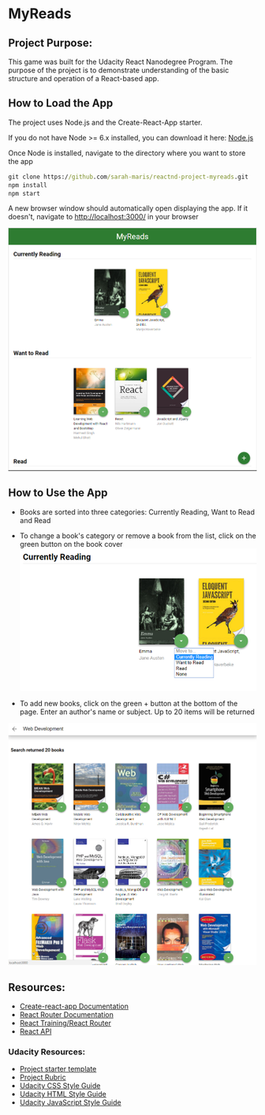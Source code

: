 # MyReads

## Project Purpose:

This game was built for the Udacity React Nanodegree Program. The purpose of the project is to demonstrate understanding of the basic structure and operation of a React-based app.

## How to Load the App
The project uses Node.js and the Create-React-App starter.  

If you do not have Node >= 6.x installed, you can download it here: [Node.js](https://nodejs.org/en/)

Once Node is installed, navigate to the directory where you want to store the app
```cmd
git clone https://github.com/sarah-maris/reactnd-project-myreads.git
npm install
npm start
```

A new browser window should automatically open displaying the app.  If it doesn't, navigate to [http://localhost:3000/](http://localhost:3000/) in your browser

![Load Screen](src/screenshots/load-app.png "load screen")

## How to Use the App
* Books are sorted into three categories: Currently Reading, Want to Read and Read
* To change a book's category or remove a book from the list, click on the green button on  the book cover
![Change menu](src/screenshots/change-shelf.png "change")

* To add new books, click on the green + button at the bottom of the page.
Enter an author's name or subject.  Up to 20 items will be returned

![Search Screen](src/screenshots/search-books.png "search")

## Resources:
* [Create-react-app Documentation](https://github.com/facebookincubator/create-react-app)
* [React Router Documentation](http://knowbody.github.io/react-router-docs/)
* [React Training/React Router](https://reacttraining.com/react-router/web/api/BrowserRouter)
* [React API](https://facebook.github.io/react/docs/react-api.html)

### Udacity Resources:
* [Project starter template](https://github.com/udacity/reactnd-project-myreads-starter)
* [Project Rubric](https://review.udacity.com/#!/rubrics/918/view)
* [Udacity CSS Style Guide](http://udacity.github.io/frontend-nanodegree-styleguide/css.html)
* [Udacity HTML Style Guide](http://udacity.github.io/frontend-nanodegree-styleguide/index.html)
* [Udacity JavaScript Style Guide](http://udacity.github.io/frontend-nanodegree-styleguide/javascript.html)
